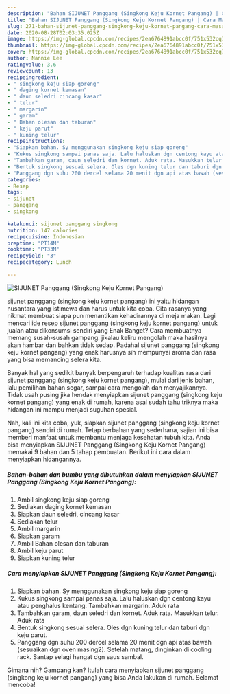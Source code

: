 ```yaml
---
description: "Bahan SIJUNET Panggang (Singkong Keju Kornet Pangang) | Cara Masak SIJUNET Panggang (Singkong Keju Kornet Pangang) Yang Enak Dan Mudah"
title: "Bahan SIJUNET Panggang (Singkong Keju Kornet Pangang) | Cara Masak SIJUNET Panggang (Singkong Keju Kornet Pangang) Yang Enak Dan Mudah"
slug: 271-bahan-sijunet-panggang-singkong-keju-kornet-pangang-cara-masak-sijunet-panggang-singkong-keju-kornet-pangang-yang-enak-dan-mudah
date: 2020-08-28T02:03:35.025Z
image: https://img-global.cpcdn.com/recipes/2ea6764891abcc0f/751x532cq70/sijunet-panggang-singkong-keju-kornet-pangang-foto-resep-utama.jpg
thumbnail: https://img-global.cpcdn.com/recipes/2ea6764891abcc0f/751x532cq70/sijunet-panggang-singkong-keju-kornet-pangang-foto-resep-utama.jpg
cover: https://img-global.cpcdn.com/recipes/2ea6764891abcc0f/751x532cq70/sijunet-panggang-singkong-keju-kornet-pangang-foto-resep-utama.jpg
author: Nannie Lee
ratingvalue: 3.6
reviewcount: 13
recipeingredient:
- " singkong keju siap goreng"
- " daging kornet kemasan"
- " daun seledri cincang kasar"
- " telur"
- " margarin"
- " garam"
- " Bahan olesan dan taburan"
- " keju parut"
- " kuning telur"
recipeinstructions:
- "Siapkan bahan. Sy menggunakan singkong keju siap goreng"
- "Kukus singkong sampai panas saja. Lalu haluskan dgn centong kayu atau penghalus kentang. Tambahkan margarin. Aduk rata"
- "Tambahkan garam, daun seledri dan kornet. Aduk rata. Masukkan telur. Aduk rata"
- "Bentuk singkong sesuai selera. Oles dgn kuning telur dan taburi dgn keju parut."
- "Panggang dgn suhu 200 dercel selama 20 menit dgn api atas bawah (sesuaikan dgn oven masing2). Setelah matang, dinginkan di cooling rack. Santap selagi hangat dgn saus sambal."
categories:
- Resep
tags:
- sijunet
- panggang
- singkong

katakunci: sijunet panggang singkong 
nutrition: 147 calories
recipecuisine: Indonesian
preptime: "PT14M"
cooktime: "PT33M"
recipeyield: "3"
recipecategory: Lunch

---
```



![SIJUNET Panggang (Singkong Keju Kornet Pangang)](https://img-global.cpcdn.com/recipes/2ea6764891abcc0f/751x532cq70/sijunet-panggang-singkong-keju-kornet-pangang-foto-resep-utama.jpg)


sijunet panggang (singkong keju kornet pangang) ini yaitu hidangan nusantara yang istimewa dan harus untuk kita coba. Cita rasanya yang nikmat membuat siapa pun menantikan kehadirannya di meja makan.
Lagi mencari ide resep sijunet panggang (singkong keju kornet pangang) untuk jualan atau dikonsumsi sendiri yang Enak Banget? Cara membuatnya memang susah-susah gampang. jikalau keliru mengolah maka hasilnya akan hambar dan bahkan tidak sedap. Padahal sijunet panggang (singkong keju kornet pangang) yang enak harusnya sih mempunyai aroma dan rasa yang bisa memancing selera kita.

Banyak hal yang sedikit banyak berpengaruh terhadap kualitas rasa dari sijunet panggang (singkong keju kornet pangang), mulai dari jenis bahan, lalu pemilihan bahan segar, sampai cara mengolah dan menyajikannya. Tidak usah pusing jika hendak menyiapkan sijunet panggang (singkong keju kornet pangang) yang enak di rumah, karena asal sudah tahu triknya maka hidangan ini mampu menjadi suguhan spesial.




Nah, kali ini kita coba, yuk, siapkan sijunet panggang (singkong keju kornet pangang) sendiri di rumah. Tetap berbahan yang sederhana, sajian ini bisa memberi manfaat untuk membantu menjaga kesehatan tubuh kita. Anda bisa menyiapkan SIJUNET Panggang (Singkong Keju Kornet Pangang) memakai 9 bahan dan 5 tahap pembuatan. Berikut ini cara dalam menyiapkan hidangannya.

<!--inarticleads1-->

##### Bahan-bahan dan bumbu yang dibutuhkan dalam menyiapkan SIJUNET Panggang (Singkong Keju Kornet Pangang):

1. Ambil  singkong keju siap goreng
1. Sediakan  daging kornet kemasan
1. Siapkan  daun seledri, cincang kasar
1. Sediakan  telur
1. Ambil  margarin
1. Siapkan  garam
1. Ambil  Bahan olesan dan taburan
1. Ambil  keju parut
1. Siapkan  kuning telur




<!--inarticleads2-->

##### Cara menyiapkan SIJUNET Panggang (Singkong Keju Kornet Pangang):

1. Siapkan bahan. Sy menggunakan singkong keju siap goreng
1. Kukus singkong sampai panas saja. Lalu haluskan dgn centong kayu atau penghalus kentang. Tambahkan margarin. Aduk rata
1. Tambahkan garam, daun seledri dan kornet. Aduk rata. Masukkan telur. Aduk rata
1. Bentuk singkong sesuai selera. Oles dgn kuning telur dan taburi dgn keju parut.
1. Panggang dgn suhu 200 dercel selama 20 menit dgn api atas bawah (sesuaikan dgn oven masing2). Setelah matang, dinginkan di cooling rack. Santap selagi hangat dgn saus sambal.




Gimana nih? Gampang kan? Itulah cara menyiapkan sijunet panggang (singkong keju kornet pangang) yang bisa Anda lakukan di rumah. Selamat mencoba!
